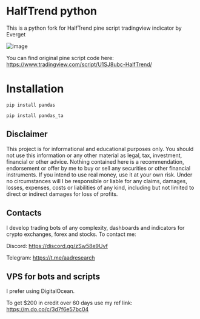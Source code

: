 # HalfTrend python
This is a python fork for HalfTrend pine script tradingview indicator by Everget

![image](https://github.com/ryu878/halftrend_python/assets/81808867/25eeab3e-ac0d-4cb0-ba97-529d018715e6)

You can find original pine script code here:
https://www.tradingview.com/script/U1SJ8ubc-HalfTrend/

# Installation

<code>pip install pandas</code>

<code>pip install pandas_ta</code>

## Disclaimer

This project is for informational and educational purposes only. You should not use this information or any other material as legal, tax, investment, financial or other advice. Nothing contained here is a recommendation, endorsement or offer by me to buy or sell any securities or other financial instruments. If you intend to use real money, use it at your own risk. Under no circumstances will I be responsible or liable for any claims, damages, losses, expenses, costs or liabilities of any kind, including but not limited to direct or indirect damages for loss of profits.


## Contacts
I develop trading bots of any complexity, dashboards and indicators for crypto exchanges, forex and stocks.
To contact me:

Discord: https://discord.gg/zSw58e9Uvf

Telegram: https://t.me/aadresearch


## VPS for bots and scripts
I prefer using DigitalOcean. 

To get $200 in credit over 60 days use my ref link: https://m.do.co/c/3d7f6e57bc04

